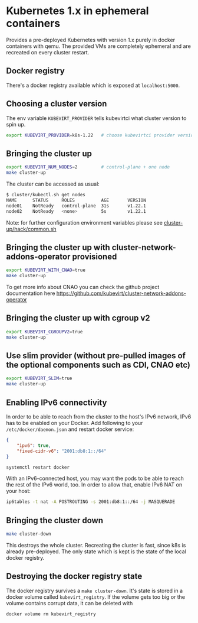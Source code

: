 # Kubernetes 1.x in ephemeral containers

Provides a pre-deployed Kubernetes with version 1.x purely in docker
containers with qemu. The provided VMs are completely ephemeral and are
recreated on every cluster restart.

## Docker registry

There's a docker registry available which is exposed at `localhost:5000`.

## Choosing a cluster version

The env variable `KUBEVIRT_PROVIDER` tells kubevirtci what cluster version to spin up.

```bash
export KUBEVIRT_PROVIDER=k8s-1.22   # choose kubevirtci provider version by subdirectory name
```

## Bringing the cluster up

```bash
export KUBEVIRT_NUM_NODES=2         # control-plane + one node
make cluster-up
```

The cluster can be accessed as usual:

```bash
$ cluster/kubectl.sh get nodes
NAME      STATUS     ROLES          AGE       VERSION
node01    NotReady   control-plane  31s       v1.22.1
node02    NotReady   <none>         5s        v1.22.1
```

Note: for further configuration environment variables please see [cluster-up/hack/common.sh](../hack/common.sh)

## Bringing the cluster up with cluster-network-addons-operator provisioned

```bash
export KUBEVIRT_WITH_CNAO=true
make cluster-up
```

To get more info about CNAO you can check the github project documentation
here https://github.com/kubevirt/cluster-network-addons-operator

## Bringing the cluster up with cgroup v2

```bash
export KUBEVIRT_CGROUPV2=true
make cluster-up
```

## Use slim provider (without pre-pulled images of the optional components such as CDI, CNAO etc)

```bash
export KUBEVIRT_SLIM=true
make cluster-up
```

## Enabling IPv6 connectivity

In order to be able to reach from the cluster to the host's IPv6 network, IPv6
has to be enabled on your Docker. Add following to your
`/etc/docker/daemon.json` and restart docker service:

```json
{
    "ipv6": true,
    "fixed-cidr-v6": "2001:db8:1::/64"
}
```

```bash
systemctl restart docker
```

With an IPv6-connected host, you may want the pods to be able to reach the rest
of the IPv6 world, too. In order to allow that, enable IPv6 NAT on your host:

```bash
ip6tables -t nat -A POSTROUTING -s 2001:db8:1::/64 -j MASQUERADE
```

## Bringing the cluster down

```bash
make cluster-down
```

This destroys the whole cluster. Recreating the cluster is fast, since k8s is
already pre-deployed. The only state which is kept is the state of the local
docker registry.

## Destroying the docker registry state

The docker registry survives a `make cluster-down`. It's state is stored in a
docker volume called `kubevirt_registry`. If the volume gets too big or the
volume contains corrupt data, it can be deleted with

```bash
docker volume rm kubevirt_registry
```
